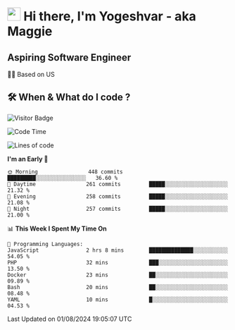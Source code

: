 <h1><img src="https://emojis.slackmojis.com/emojis/images/1531849430/4246/blob-sunglasses.gif?1531849430" width="30"/> Hi there, I'm Yogeshvar - aka Maggie</h1>

## Aspiring Software Engineer
🏂🏻  Based on US 

## 🛠 When & What do I code ?  

![Visitor Badge](https://visitor-badge.feriirawann.repl.co?username=yogeshvar&repo=yogeshvar&label=Visitors&style=plastic&color=%23457BFF&contentType=svg)

<!--START_SECTION:waka-->
![Code Time](http://img.shields.io/badge/Code%20Time-2%2C918%20hrs%2010%20mins-blue)

![Lines of code](https://img.shields.io/badge/From%20Hello%20World%20I%27ve%20Written-4.1%20million%20lines%20of%20code-blue)

**I'm an Early 🐤** 

```text
🌞 Morning                448 commits         █████████░░░░░░░░░░░░░░░░   36.60 % 
🌆 Daytime                261 commits         █████░░░░░░░░░░░░░░░░░░░░   21.32 % 
🌃 Evening                258 commits         █████░░░░░░░░░░░░░░░░░░░░   21.08 % 
🌙 Night                  257 commits         █████░░░░░░░░░░░░░░░░░░░░   21.00 % 
```


📊 **This Week I Spent My Time On** 

```text
💬 Programming Languages: 
JavaScript               2 hrs 8 mins        ██████████████░░░░░░░░░░░   54.05 % 
PHP                      32 mins             ███░░░░░░░░░░░░░░░░░░░░░░   13.50 % 
Docker                   23 mins             ██░░░░░░░░░░░░░░░░░░░░░░░   09.89 % 
Bash                     20 mins             ██░░░░░░░░░░░░░░░░░░░░░░░   08.48 % 
YAML                     10 mins             █░░░░░░░░░░░░░░░░░░░░░░░░   04.53 % 
```


 Last Updated on 01/08/2024 19:05:07 UTC
<!--END_SECTION:waka-->
